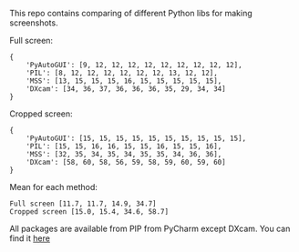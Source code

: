 This repo contains comparing of different Python libs for making screenshots. 

Full screen:
```
{
    'PyAutoGUI': [9, 12, 12, 12, 12, 12, 12, 12, 12, 12], 
    'PIL': [8, 12, 12, 12, 12, 12, 12, 13, 12, 12], 
    'MSS': [13, 15, 15, 15, 16, 15, 15, 15, 15, 15], 
    'DXcam': [34, 36, 37, 36, 36, 36, 35, 29, 34, 34]
}
```

Cropped screen:
```
{
    'PyAutoGUI': [15, 15, 15, 15, 15, 15, 15, 15, 15, 15], 
    'PIL': [15, 15, 16, 16, 15, 15, 16, 15, 15, 16], 
    'MSS': [32, 35, 34, 35, 34, 35, 35, 34, 36, 36], 
    'DXcam': [58, 60, 58, 56, 59, 58, 59, 60, 59, 60]
}
```

Mean for each method:
```
Full screen [11.7, 11.7, 14.9, 34.7]
Cropped screen [15.0, 15.4, 34.6, 58.7]
```

All packages are available from PIP from PyCharm except DXcam. You can find it [here](https://github.com/ra1nty/DXcam)